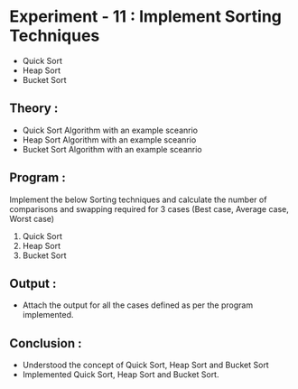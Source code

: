 # Experiment  - 11 : Implement Sorting Techniques
- Quick Sort
- Heap Sort
- Bucket Sort
## Theory :
- Quick Sort Algorithm with an example sceanrio
- Heap Sort Algorithm with an example sceanrio
- Bucket Sort Algorithm with an example sceanrio
## Program :
Implement the below Sorting techniques and calculate the number of comparisons and swapping required for 3 cases (Best case, Average case, Worst case)
1. Quick Sort
2. Heap Sort
3. Bucket Sort
## Output :
- Attach the output for all the cases defined as per the program implemented.
## Conclusion :
- Understood the concept of Quick Sort, Heap Sort and Bucket Sort
- Implemented Quick Sort, Heap Sort and Bucket Sort.
